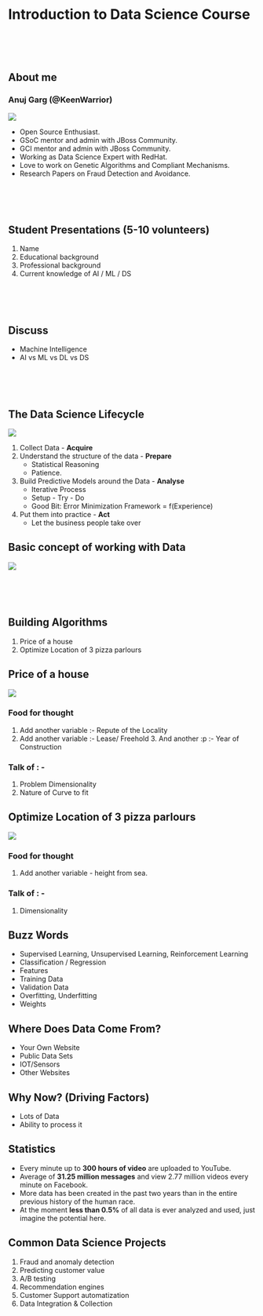 # Introduction to Data Science Course

<br/> <br/> <br/>

## About me
### Anuj Garg (@KeenWarrior)
![](../images/anuj.jpg)

- Open Source Enthusiast.
- GSoC mentor and admin with JBoss Community.
- GCI mentor and admin with JBoss Community.
- Working as Data Science Expert with RedHat.
- Love to work on Genetic Algorithms and Compliant Mechanisms.
- Research Papers on Fraud Detection and Avoidance.



<br/> <br/> <br/>


## Student Presentations (5-10 volunteers)

1. Name
2. Educational background
3. Professional background
4. Current knowledge of AI / ML / DS

<br/> <br/> <br/>

## Discuss
- Machine Intelligence
- AI vs ML vs DL vs DS

<br/> <br/> <br/>


## The Data Science Lifecycle

![](images/lifecycle.png)

1. Collect Data - **Acquire**
2. Understand the structure of the data - **Prepare**
    + Statistical Reasoning 
    + Patience.
3. Build Predictive Models around the Data - **Analyse**
    + Iterative Process
    + Setup - Try - Do
    + Good Bit: Error Minimization Framework = f(Experience)
4. Put them into practice - **Act**
    + Let the business people take over
    

## Basic concept of working with Data
![](images/working_with_data.png)


<br/> <br/> <br/>


## Building Algorithms
1. Price of a house
2. Optimize Location of 3 pizza parlours


## Price of a house
![](images/house.png)

### Food for thought
1. Add another variable :- Repute of the Locality
2. Add another variable :- Lease/ Freehold 3. And another :p :- Year of Construction

### Talk of : -
1. Problem Dimensionality
2. Nature of Curve to fit


## Optimize Location of 3 pizza parlours
![](images/pizza.png)

### Food for thought
1. Add another variable - height from sea.

### Talk of : -
1. Dimensionality



## Buzz Words
- Supervised Learning, Unsupervised Learning, Reinforcement Learning
- Classification / Regression
- Features
- Training Data
- Validation Data
- Overfitting, Underfitting
- Weights
 

## Where Does Data Come From?

- Your Own Website
- Public Data Sets
- IOT/Sensors
- Other Websites

## Why Now? (Driving Factors)
- Lots of Data
- Ability to process it


## Statistics
- Every minute up to **300 hours of video** are uploaded to YouTube.
- Average of **31.25 million messages** and view 2.77 million videos every minute on Facebook.
- More data has been created in the past two years than in the entire previous history of the human race.
- At the moment **less than 0.5%** of all data is ever analyzed and used, just imagine the potential here.



## Common Data Science Projects

1. Fraud and anomaly detection
2. Predicting customer value
3. A/B testing
4. Recommendation engines
5. Customer Support automatization
6. Data Integration & Collection

 







